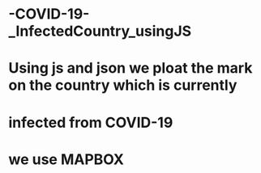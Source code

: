 # -COVID-19-_InfectedCountry_usingJS
# Using js and json we ploat the mark on the country which is currently
# infected from COVID-19 
# we use MAPBOX

